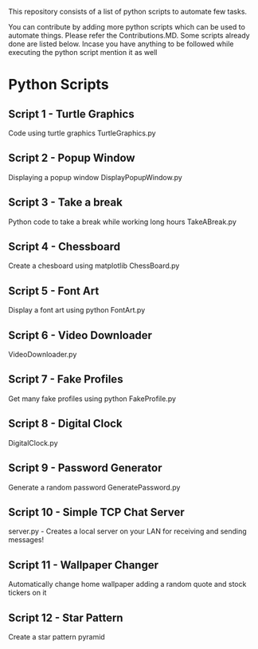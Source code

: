 This repository consists of a list of python scripts to automate few tasks.

You can contribute by adding more python scripts which can be used to automate things. Please refer the Contributions.MD. Some scripts already done are listed below.
Incase you have anything to be followed while executing the python script mention it as well


# Python Scripts

## Script 1 - Turtle Graphics

Code using turtle graphics
TurtleGraphics.py

## Script 2 - Popup Window

Displaying a popup window
DisplayPopupWindow.py

## Script 3 - Take a break

Python code to take a break while working long hours
TakeABreak.py

## Script 4 - Chessboard

Create a chesboard using matplotlib
ChessBoard.py

## Script 5 - Font Art

Display a font art using python
FontArt.py

## Script 6 - Video Downloader

VideoDownloader.py

## Script 7 - Fake Profiles

Get many fake profiles using python
FakeProfile.py

## Script 8 - Digital Clock

DigitalClock.py

## Script 9 - Password Generator

Generate a random password
GeneratePassword.py

## Script 10 - Simple TCP Chat Server
server.py - Creates a local server on your LAN for receiving and sending messages!

## Script 11 - Wallpaper Changer
Automatically change home wallpaper adding a random quote and stock tickers on it

## Script 12 - Star Pattern
Create a star pattern pyramid
